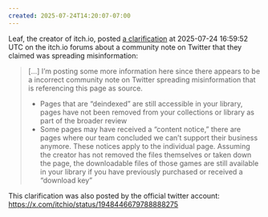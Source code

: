```yaml
---
created: 2025-07-24T14:20:07-07:00
---
```


Leaf, the creator of itch.io, posted [a clarification](https://itch.io/post/13452559) at 2025-07-24 16:59:52 UTC on the itch.io forums about a community note on Twitter that they claimed was spreading misinformation:

> \[...\] I’m posting some more information here since there appears to be a incorrect community note on Twitter spreading misinformation that is referencing this page as source.
>
> - Pages that are “deindexed” are still accessible in your library, pages have not been removed from your collections or library as part of the broader review
> - Some pages may have received a “content notice,” there are pages where our team concluded we can’t support their business anymore. These notices apply to the individual page. Assuming the creator has not removed the files themselves or taken down the page, the downloadable files of those games are still available in your library if you have previously purchased or received a “download key”

This clarification was also posted by the official twitter account: https://x.com/itchio/status/1948446679788888275
